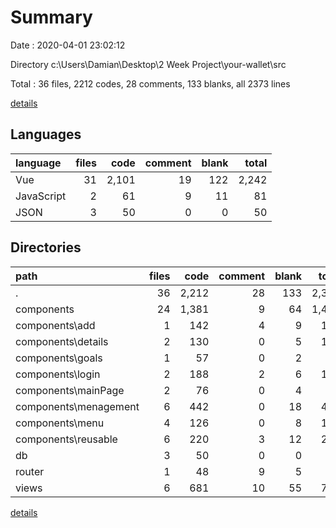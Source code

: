 # Summary

Date : 2020-04-01 23:02:12

Directory c:\Users\Damian\Desktop\2 Week Project\your-wallet\src

Total : 36 files,  2212 codes, 28 comments, 133 blanks, all 2373 lines

[details](details.md)

## Languages
| language | files | code | comment | blank | total |
| :--- | ---: | ---: | ---: | ---: | ---: |
| Vue | 31 | 2,101 | 19 | 122 | 2,242 |
| JavaScript | 2 | 61 | 9 | 11 | 81 |
| JSON | 3 | 50 | 0 | 0 | 50 |

## Directories
| path | files | code | comment | blank | total |
| :--- | ---: | ---: | ---: | ---: | ---: |
| . | 36 | 2,212 | 28 | 133 | 2,373 |
| components | 24 | 1,381 | 9 | 64 | 1,454 |
| components\add | 1 | 142 | 4 | 9 | 155 |
| components\details | 2 | 130 | 0 | 5 | 135 |
| components\goals | 1 | 57 | 0 | 2 | 59 |
| components\login | 2 | 188 | 2 | 6 | 196 |
| components\mainPage | 2 | 76 | 0 | 4 | 80 |
| components\menagement | 6 | 442 | 0 | 18 | 460 |
| components\menu | 4 | 126 | 0 | 8 | 134 |
| components\reusable | 6 | 220 | 3 | 12 | 235 |
| db | 3 | 50 | 0 | 0 | 50 |
| router | 1 | 48 | 9 | 5 | 62 |
| views | 6 | 681 | 10 | 55 | 746 |

[details](details.md)